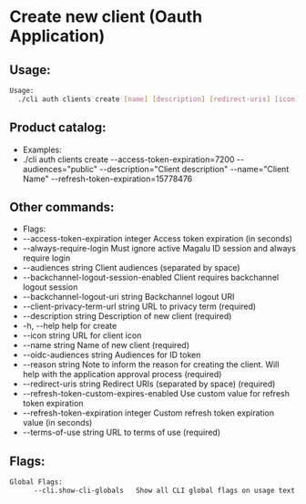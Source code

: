 # Create new client (Oauth Application)

## Usage:
```bash
Usage:
  ./cli auth clients create [name] [description] [redirect-uris] [icon] [access-token-expiration] [always-require-login] [client-privacy-term-url] [terms-of-use] [audiences] [backchannel-logout-session-enabled] [backchannel-logout-uri] [oidc-audiences] [refresh-token-custom-expires-enabled] [refresh-token-expiration] [reason] [flags]
```

## Product catalog:
- Examples:
- ./cli auth clients create --access-token-expiration=7200 --audiences="public" --description="Client description" --name="Client Name" --refresh-token-expiration=15778476

## Other commands:
- Flags:
- --access-token-expiration integer        Access token expiration (in seconds)
- --always-require-login                   Must ignore active Magalu ID session and always require login
- --audiences string                       Client audiences (separated by space)
- --backchannel-logout-session-enabled     Client requires backchannel logout session
- --backchannel-logout-uri string          Backchannel logout URI
- --client-privacy-term-url string         URL to privacy term (required)
- --description string                     Description of new client (required)
- -h, --help                                   help for create
- --icon string                            URL for client icon
- --name string                            Name of new client (required)
- --oidc-audiences string                  Audiences for ID token
- --reason string                          Note to inform the reason for creating the client. Will help with the application approval process (required)
- --redirect-uris string                   Redirect URIs (separated by space) (required)
- --refresh-token-custom-expires-enabled   Use custom value for refresh token expiration
- --refresh-token-expiration integer       Custom refresh token expiration value (in seconds)
- --terms-of-use string                    URL to terms of use (required)

## Flags:
```bash
Global Flags:
      --cli.show-cli-globals   Show all CLI global flags on usage text
```

